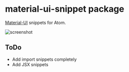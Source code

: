 # material-ui-snippet package

[Material-UI](http://www.material-ui.com/) snippets for Atom.

![screenshot](https://cloud.githubusercontent.com/assets/18009/19406922/596fc128-92c3-11e6-8549-ae19a630db29.png)

## ToDo

- Add import snippets completely
- Add JSX snippets
